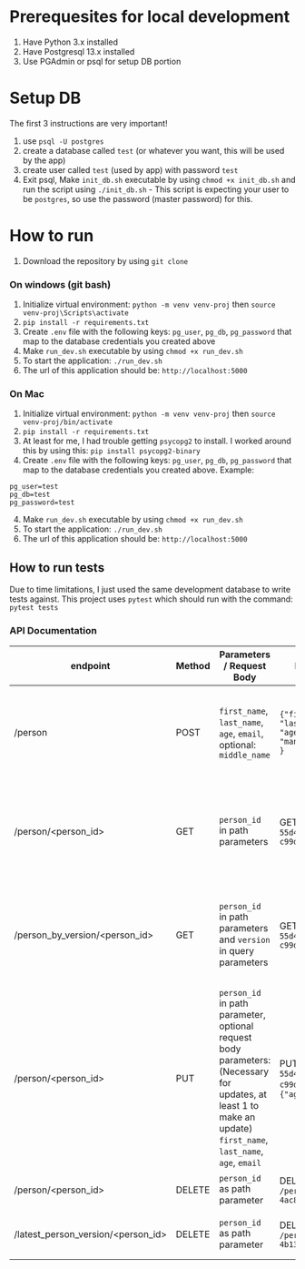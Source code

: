 # Prerequesites for local development
1. Have Python 3.x installed
2. Have Postgresql 13.x installed
3. Use PGAdmin or psql for setup DB portion

# Setup DB
The first 3 instructions are very important!
1. use `psql -U postgres`
2. create a database called `test` (or whatever you want, this will be used by the app)
3. create user called `test` (used by app) with password `test`
4. Exit psql, Make `init_db.sh` executable by using `chmod +x init_db.sh` and run the script using `./init_db.sh` - This script is expecting your user to be `postgres`, so use the password (master password) for this.

# How to run
1. Download the repository by using `git clone`
### On windows (git bash)
1. Initialize virtual environment: `python -m venv venv-proj` then `source venv-proj\Scripts\activate`
2. `pip install -r requirements.txt`
3. Create `.env` file with the following keys: `pg_user`, `pg_db`, `pg_password` that map to the database credentials you created above
4. Make `run_dev.sh` executable by using `chmod +x run_dev.sh`
5. To start the application: `./run_dev.sh`
6. The url of this application should be: `http://localhost:5000`
### On Mac 
1. Initialize virtual environment: `python -m venv venv-proj` then `source venv-proj/bin/activate`
2. `pip install -r requirements.txt`
3. At least for me, I had trouble getting `psycopg2` to install. I worked around this by using this: `pip install psycopg2-binary`
3. Create `.env` file with the following keys: `pg_user`, `pg_db`, `pg_password` that map to the database credentials you created above. Example:
```.env
pg_user=test
pg_db=test
pg_password=test
```
4. Make `run_dev.sh` executable by using `chmod +x run_dev.sh`
5. To start the application: `./run_dev.sh`
6. The url of this application should be: `http://localhost:5000`

## How to run tests
Due to time limitations, I just used the same development database to write tests against. This project uses `pytest` which should run with the command:
`pytest tests`


### API Documentation
| endpoint                           | Method | Parameters / Request Body                                                                                                                                        | Example Request                                                                               | Example Response                                                                                                                                                                                                     |
| ---------------------------------- | ------ | ---------------------------------------------------------------------------------------------------------------------------------------------------------------- | --------------------------------------------------------------------------------------------- | -------------------------------------------------------------------------------------------------------------------------------------------------------------------------------------------------------------------- |
| /person                            | POST   | `first_name`, `last_name`, `age`, `email`, optional: `middle_name`                                                                                               | `{"first_name": "Manda", "last_name": "Smith", "age": 30, "email": "manda_smith@email.com" }` | `{"created": true,  "person": { "age": 31,  "email": "manda_webb@email.com", "first_name": "Manda", "last_name": "Webb", "middle_name": null, "person_id": "ac96d01d-55d4-485f-8623-c99d07f34ae6"}} `                |
| /person/<person_id>                | GET    | `person_id` in path parameters                                                                                                                                   | GET `/person/ac96d01d-55d4-485f-8623-c99d07f34ae6`                                            | `{"success": true,  "person": { "age": 31,  "email": "manda_webb@email.com", "first_name": "Manda", "last_name": "Webb", "middle_name": null, "person_id": "ac96d01d-55d4-485f-8623-c99d07f34ae6", "version": 36}}`  |
| /person_by_version/<person_id>                | GET    | `person_id` in path parameters and `version` in query parameters                                                                                                 | GET `/person/ac96d01d-55d4-485f-8623-c99d07f34ae6?version=36`                                 | `{"success": true,  "person": { "age": 31,  "email": "manda_webb@email.com", "first_name": "Manda", "last_name": "Webb", "middle_name": null, "person_id": "ac96d01d-55d4-485f-8623-c99d07f34ae6", "version": 36}}`  |
| /person/<person_id>                | PUT    | `person_id` in path parameter, optional request body parameters: (Necessary for updates, at least 1 to make an update) `first_name`, `last_name`, `age`, `email` | PUT `/person/ac96d01d-55d4-485f-8623-c99d07f34ae6` --data `{"age": 32}`                       | `{ "person": { "age": 35,  "email": "manda_webb@email.com", "first_name": "Manda", "last_name": "Webb", "middle_name": null, "person_id": "ac96d01d-55d4-485f-8623-c99d07f34ae6", "version": 37 }, "updated": true}` |
| /person/<person_id>                | DELETE | `person_id` as path parameter                                                                                                                                    | DELETE `/person/e15ad746-db98-4ac8-a81d-b5bbd8a8b35c`                                         | `{"deleted": true, "person_id": "e15ad746-db98-4ac8-a81d-b5bbd8a8b35c"}`                                                                                                                                             |
| /latest_person_version/<person_id> | DELETE | `person_id` as path parameter                                                                                                                                    | DELETE `/person/d50c5529-61e4-4b13-bbb6-11aba327cb29`                                         | `{ "deleted": true, "person_id": "de9bad35-f3a4-4de8-a69b-49b0d08d8961",  "version": 41 }`                                                                                                                           |
